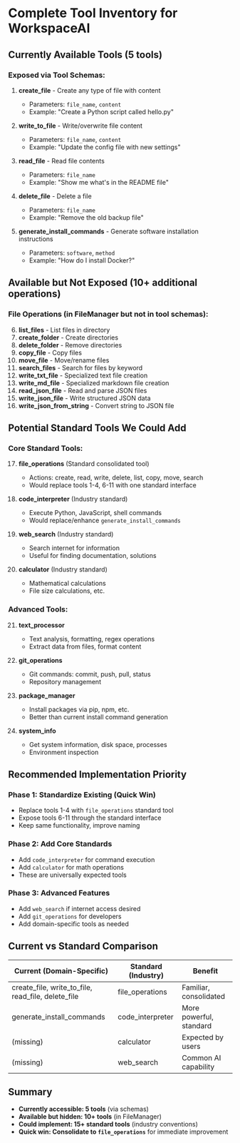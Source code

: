 # Complete Tool Inventory for WorkspaceAI

## Currently Available Tools (5 tools)

### Exposed via Tool Schemas:
1. **create_file** - Create any type of file with content
   - Parameters: `file_name`, `content`
   - Example: "Create a Python script called hello.py"

2. **write_to_file** - Write/overwrite file content  
   - Parameters: `file_name`, `content`
   - Example: "Update the config file with new settings"

3. **read_file** - Read file contents
   - Parameters: `file_name`
   - Example: "Show me what's in the README file"

4. **delete_file** - Delete a file
   - Parameters: `file_name`
   - Example: "Remove the old backup file"

5. **generate_install_commands** - Generate software installation instructions
   - Parameters: `software`, `method`
   - Example: "How do I install Docker?"

## Available but Not Exposed (10+ additional operations)

### File Operations (in FileManager but not in tool schemas):
6. **list_files** - List files in directory
7. **create_folder** - Create directories
8. **delete_folder** - Remove directories  
9. **copy_file** - Copy files
10. **move_file** - Move/rename files
11. **search_files** - Search for files by keyword
12. **write_txt_file** - Specialized text file creation
13. **write_md_file** - Specialized markdown file creation
14. **read_json_file** - Read and parse JSON files
15. **write_json_file** - Write structured JSON data
16. **write_json_from_string** - Convert string to JSON file

## Potential Standard Tools We Could Add

### Core Standard Tools:
17. **file_operations** (Standard consolidated tool)
    - Actions: create, read, write, delete, list, copy, move, search
    - Would replace tools 1-4, 6-11 with one standard interface

18. **code_interpreter** (Industry standard)
    - Execute Python, JavaScript, shell commands
    - Would replace/enhance `generate_install_commands`

19. **web_search** (Industry standard)
    - Search internet for information
    - Useful for finding documentation, solutions

20. **calculator** (Industry standard)
    - Mathematical calculations
    - File size calculations, etc.

### Advanced Tools:
21. **text_processor**
    - Text analysis, formatting, regex operations
    - Extract data from files, format content

22. **git_operations**
    - Git commands: commit, push, pull, status
    - Repository management

23. **package_manager**
    - Install packages via pip, npm, etc.
    - Better than current install command generation

24. **system_info**
    - Get system information, disk space, processes
    - Environment inspection

## Recommended Implementation Priority

### Phase 1: Standardize Existing (Quick Win)
- Replace tools 1-4 with `file_operations` standard tool
- Expose tools 6-11 through the standard interface
- Keep same functionality, improve naming

### Phase 2: Add Core Standards
- Add `code_interpreter` for command execution
- Add `calculator` for math operations
- These are universally expected tools

### Phase 3: Advanced Features  
- Add `web_search` if internet access desired
- Add `git_operations` for developers
- Add domain-specific tools as needed

## Current vs Standard Comparison

| Current (Domain-Specific) | Standard (Industry) | Benefit |
|---------------------------|---------------------|---------|
| create_file, write_to_file, read_file, delete_file | file_operations | Familiar, consolidated |
| generate_install_commands | code_interpreter | More powerful, standard |
| (missing) | calculator | Expected by users |
| (missing) | web_search | Common AI capability |

## Summary
- **Currently accessible: 5 tools** (via schemas)
- **Available but hidden: 10+ tools** (in FileManager)
- **Could implement: 15+ standard tools** (industry conventions)
- **Quick win: Consolidate to `file_operations`** for immediate improvement
